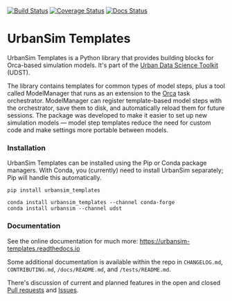 [![Build Status](https://travis-ci.org/UDST/urbansim_templates.svg?branch=master)](https://travis-ci.org/UDST/urbansim_templates)
[![Coverage Status](https://coveralls.io/repos/github/UDST/urbansim_templates/badge.svg?branch=master)](https://coveralls.io/github/UDST/urbansim_templates?branch=master)
[![Docs Status](https://readthedocs.org/projects/urbansim_templates/badge/?version=latest)](https://docs.udst.org/projects/urbansim-templates/en/latest)

# UrbanSim Templates

UrbanSim Templates is a Python library that provides building blocks for Orca-based simulation models. It's part of the [Urban Data Science Toolkit](https://docs.udst.org) (UDST).

The library contains templates for common types of model steps, plus a tool called ModelManager that runs as an extension to the [Orca](https://udst.github.io/orca) task orchestrator. ModelManager can register template-based model steps with the orchestrator, save them to disk, and automatically reload them for future sessions. The package was developed to make it easier to set up new simulation models — model step templates reduce the need for custom code and make settings more portable between models.

### Installation
UrbanSim Templates can be installed using the Pip or Conda package managers. With Conda, you (currently) need to install UrbanSim separately; Pip will handle this automatically.

```
pip install urbansim_templates
```

```
conda install urbansim_templates --channel conda-forge
conda install urbansim --channel udst
```

### Documentation

See the online documentation for much more: https://urbansim-templates.readthedocs.io

Some additional documentation is available within the repo in `CHANGELOG.md`, `CONTRIBUTING.md`, `/docs/README.md`, and `/tests/README.md`.

There's discussion of current and planned features in the open and closed [Pull requests](https://github.com/udst/urbansim_templates/pulls?utf8=✓&q=is%3Apr) and [Issues](https://github.com/udst/urbansim_templates/issues?utf8=✓&q=is%3Aissue).
